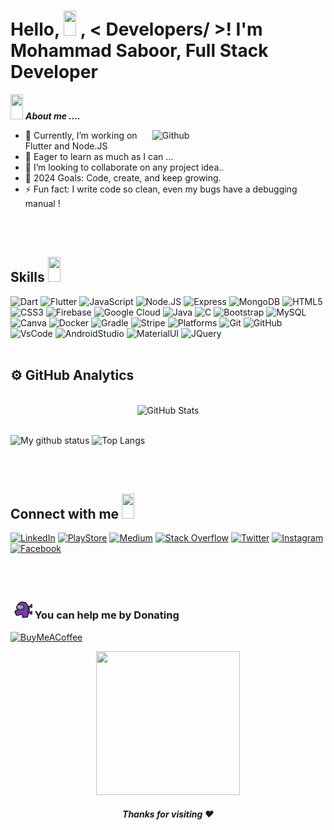 <!-- ![Hello](Hello.gif) -->

<h1>  Hello, <img src = "https://raw.githubusercontent.com/MartinHeinz/MartinHeinz/master/wave.gif" width = 20px height=40px > ,  < Developers/ >!  I'm Mohammad Saboor, Full Stack Developer</h1> 

<!-- <h1><img src="https://emojis.slackmojis.com/emojis/images/1507582538/3014/technologist.jpg?1507582538" align="center" width="28" /> Mohammad Saboor  
<H3><img src="https://emojis.slackmojis.com/emojis/images/1600706728/10521/meow_code.gif?1600706728" align="center" width="28" /> Full Stack Developer ! </h3>
</h1> -->


<img src="https://media.giphy.com/media/iY8CRBdQXODJSCERIr/giphy.gif" width = 20px height=40px >&nbsp;***About me ....***

<img width="55%" align="right" alt="Github" src="https://raw.githubusercontent.com/onimur/.github/master/.resources/git-header.svg" />

- 🔭 Currently, I’m working on Flutter and Node.JS
- 🌱 Eager to learn as much as I can ...
- 👯 I’m looking to collaborate on any project idea..
- 🥅 2024 Goals: Code, create, and keep growing.
- ⚡ Fun fact: I write code so clean, even my bugs have a debugging manual !

<!-- <H3><img src="https://emojis.slackmojis.com/emojis/images/1619739775/34137/me_too.gif?1619739775" align="center" width="28" /> Languages and Tools </h3> -->
<br/><br/>
<h2> Skills <img src = "https://media2.giphy.com/media/QssGEmpkyEOhBCb7e1/giphy.gif?cid=ecf05e47a0n3gi1bfqntqmob8g9aid1oyj2wr3ds3mg700bl&rid=giphy.gif" width = 20px height=40px> </h2>

![Dart](https://img.shields.io/badge/dart-%230175C2.svg?style=for-the-badge&logo=dart&logoColor=white) ![Flutter](https://img.shields.io/badge/Flutter-%2302569B.svg?style=for-the-badge&logo=Flutter&logoColor=white) ![JavaScript](https://img.shields.io/badge/javascript-%23323330.svg?style=for-the-badge&logo=javascript&logoColor=%23F7DF1E) ![Node.JS](https://img.shields.io/badge/node.js-339933?style=for-the-badge&logo=Node.js&logoColor=white) 
![Express](https://img.shields.io/badge/Express.js-000000?logo=express&logoColor=fff&style=flat) ![MongoDB](https://img.shields.io/badge/MongoDB-%234ea94b.svg?style=for-the-badge&logo=mongodb&logoColor=white) ![HTML5](https://img.shields.io/badge/html5-%23E34F26.svg?style=for-the-badge&logo=html5&logoColor=white) ![CSS3](https://img.shields.io/badge/css3-%231572B6.svg?style=for-the-badge&logo=css3&logoColor=white) ![Firebase](https://img.shields.io/badge/firebase-%23039BE5.svg?style=for-the-badge&logo=firebase) ![Google Cloud](https://img.shields.io/badge/Google%20Cloud-%234285F4.svg?style=for-the-badge&logo=google-cloud&logoColor=white) ![Java](https://img.shields.io/badge/java-%23ED8B00.svg?style=for-the-badge&logo=java&logoColor=white) ![C](https://img.shields.io/badge/c-%2300599C.svg?style=for-the-badge&logo=c&logoColor=white)   ![Bootstrap](https://img.shields.io/badge/bootstrap-%23563D7C.svg?style=for-the-badge&logo=bootstrap&logoColor=white) ![MySQL](https://img.shields.io/badge/mysql-%2300f.svg?style=for-the-badge&logo=mysql&logoColor=white)	![Canva](https://img.shields.io/badge/Canva-%2300C4CC.svg?style=for-the-badge&logo=Canva&logoColor=white) ![Docker](https://img.shields.io/badge/docker-%230db7ed.svg?style=for-the-badge&logo=docker&logoColor=white) ![Gradle](https://img.shields.io/badge/Gradle-02303A.svg?style=for-the-badge&logo=Gradle&logoColor=white) ![Stripe](https://img.shields.io/badge/stripe-626CD9?style=for-the-badge&logo=stripe&logoColor=white) ![Platforms](https://img.shields.io/badge/Platform-Android%20%7C%20IOS%20%7C%20Web-green) ![Git](https://img.shields.io/badge/git-F1502F?style=for-the-badge&logo=git&logoColor=white) ![GitHub](https://img.shields.io/badge/github-171515?style=for-the-badge&logo=github&logoColor=white) ![VsCode](https://img.shields.io/badge/VSCode-0078d7?style=for-the-badge&logo=VSCode&logoColor=white) ![AndroidStudio](https://img.shields.io/badge/AndroidStudio-3DDC84?style=for-the-badge&logo=AndroidStudio&logoColor=white) ![MaterialUI](https://img.shields.io/badge/MaterialUI-3f51b5?style=for-the-badge&logo=MaterialUI&logoColor=white) ![JQuery](https://img.shields.io/badge/JQUERY-0769ad?style=for-the-badge&logo=JQUERY&logoColor=white)
<br><br>


<!-- 
<h3><img src="https://github.com/smsaboor/smsaboor/blob/main/statistics.gif" width="35" height="30"> Tech Stack </h3>

![](https://github-readme-stats.vercel.app/api?username=smsaboor&count_private=true&show_icons=true&theme=radical&hide=issues&include_all_commits=true)<br/>
![](https://github-readme-streak-stats.herokuapp.com/?user=smsaboor&theme=radical)<br/>
![](https://github-readme-stats.vercel.app/api/top-langs/?username=smsaboor&theme=radical&hide=makefile&&count_private=true&layout=compact&show_icons=true) -->

<h2>⚙️  GitHub Analytics</h2>

<div>
  <p align="center">
 <br/>
    <img src="https://github-readme-streak-stats.herokuapp.com/?user=smsaboor" alt="GitHub Stats" /> <br/><br/>
</div>

![My github status](https://github-readme-stats.vercel.app/api?username=smsaboor&show_icons=true&include_all_commits=true) 
![Top Langs](https://github-readme-stats.vercel.app/api/top-langs/?username=smsaboor&layout=compact)

<br><br>

<!-- <H3><img src="https://emojis.slackmojis.com/emojis/images/1579216111/7550/pikachu_wave.gif?1579216111" align="center" width="28" /> Socials </H3> -->

  <h2> Connect with me <img src='https://raw.githubusercontent.com/ShahriarShafin/ShahriarShafin/main/Assets/handshake.gif' width = 20px height=40px> </h2>


[![LinkedIn](https://img.shields.io/badge/LinkedIn-%230077B5.svg?logo=linkedin&logoColor=white)](https://www.linkedin.com/in/saboorkhanindia) 
[![PlayStore](https://img.shields.io/badge/Google%20Play-414141?logo=google-play&logoColor=white)](https://play.google.com/store/apps/developer?id=MohammadSaboor)
[![Medium](https://img.shields.io/badge/Medium-12100E?logo=medium&logoColor=white)](https://medium.com/@mca.saboor)
[![Stack Overflow](https://img.shields.io/badge/-Stackoverflow-FE7A16?logo=stack-overflow&logoColor=white)](https://stackoverflow.com/users/18270969/saboor-khan)
[![Twitter](https://img.shields.io/badge/Twitter-1DA1F2?logo=twitter&logoColor=white)](https://twitter.com/saboorkhanindia)
[![Instagram](https://img.shields.io/badge/instagram-%23E4405F.svg?&logo=instagram&logoColor=white)](https://instagram.com/saboorkhanindia?igshid=35jid2u2ui83)
[![Facebook](https://img.shields.io/badge/Facebook-%231877F2.svg?logo=Facebook&logoColor=white)](https://facebook.com/md.saboor.961) 

<br><br>


<h3><img src="https://github.com/smsaboor/smsaboor/blob/main/amongs.gif" width="35" height="33"> You can help me by Donating </h3>

  [![BuyMeACoffee](https://img.shields.io/badge/Buy%20Me%20a%20Pizza-ffdd00?style=for-the-badge&logo=buy-me-a-coffee&logoColor=black)](https://buymeacoffee.com/mcasaboor) 




<p align="center">
	<img src="https://github.com/smsaboor/smsaboor/blob/main/github.gif" height="230px" width ="230px">
	
   <p align="center">
	<h5 align="center">Thanks for visiting ❤️</h5>
</p>




  
  
